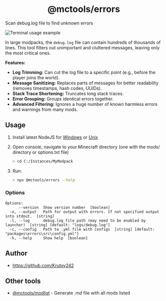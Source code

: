 <h1 align="center">@mctools/errors</h1>

Scan debug.log file to find unknown errors

<!-- extended_desc -->
<!--

To create preview of this console app, you need to follow this steps:

## 4. Start demo

> asciinema rec demo.cast --overwrite

## 5. Follow scenario

> agg demo.cast demo.gif
> npx svg-term-cli --in demo.cast --out demo.svg

-->
![Terminal usage example](https://i.imgur.com/7olLeDS.gif)

In large modpacks, the `debug.log` file can contain hundreds of thousands of lines. This tool filters out unimportant and cluttered messages, leaving only the most critical ones.

**Features:**
*   **Log Trimming:** Can cut the log file to a specific point (e.g., before the player joins the world).
*   **Message Sanitizing:** Replaces parts of messages for better readability (removes timestamps, hash codes, UUIDs).
*   **Stack Trace Shortening:** Truncates long stack traces.
*   **Error Grouping:** Groups identical errors together.
*   **Advanced Filtering:** Ignores a huge number of known harmless errors and warnings from many mods.
<!-- /extended_desc -->

## Usage

1. Install latest NodeJS for [Windows](https://nodejs.org/en/download/current/) or [Unix](https://nodejs.org/en/download/package-manager/)

2. Open console, navigate to your Minecraft directory (one with the mods/ directory or options.txt file)
    ```sh
    > cd C:/Instances/MyModpack
    ```

3. Run:
    ```sh
    > npx @mctools/errors --help
    ```

### Options

```shell
Options:
      --version  Show version number  [boolean]
  -o, --output   Path for output with errors. If not specified output into stdout.  [string]
  -l, --log      debug.log file path (may need to be enabled by launcher)  [string] [default: "logs/debug.log"]
  -c, --config   Path to .yml file with configs  [string] [default: "packages\errors\src\config.yml"]
  -h, --help     Show help  [boolean]
```

## Author

* https://github.com/Krutoy242

## Other tools

* [@mctools/modlist](https://github.com/Krutoy242/mc-tools/tree/master/packages/modlist) - Generate .md file with all mods listed
